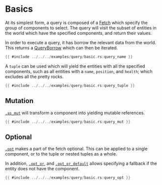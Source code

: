 # Basics
At its simplest form, a query is composed of a [Fetch](https://docs.rs/flax/latest/flax/fetch/trait.Fetch.html) which specify the group of components to select. The query will visit the subset of entities in the world which have the specified components, and return their values.

In order to execute a query, it has borrow the relevant data from the world. This returns a [QueryBorrow](https://docs.rs/flax/latest/flax/struct.QueryBorrow) which can then be iterated.


```rust
{{ #include ../../../examples/query/basic.rs:query_name }}
```

A `tuple` can be used which will yield the entities with all the specified components, such as all entities with a `name`, `position`, and `health`; which excludes all the pretty rocks.

```rust
{{ #include ../../../examples/query/basic.rs:query_tuple }}
```

## Mutation
[`.as_mut`](https://docs.rs/flax/latest/flax/struct.Component.html#method.as_mut) will transform a component into yielding mutable references.

```rust
{{ #include ../../../examples/query/basic.rs:query_mut }}
```

## Optional

[`.opt`](https://docs.rs/flax/latest/flax/fetch/trait.FetchExt.html#method.opt) makes a part of the fetch optional. This can be applied to a single component, or to the tuple or nested tuples as a whole.

In addition, [`.opt_or`](https://docs.rs/flax/latest/flax/fetch/trait.FetchExt.html#method.opt), and [`.opt_or_default`](https://docs.rs/flax/latest/flax/fetch/trait.FetchExt.html#method.opt) allows specifying a fallback if the entity does not have the component.

```rust
{{ #include ../../../examples/query/basic.rs:query_opt }}
```
